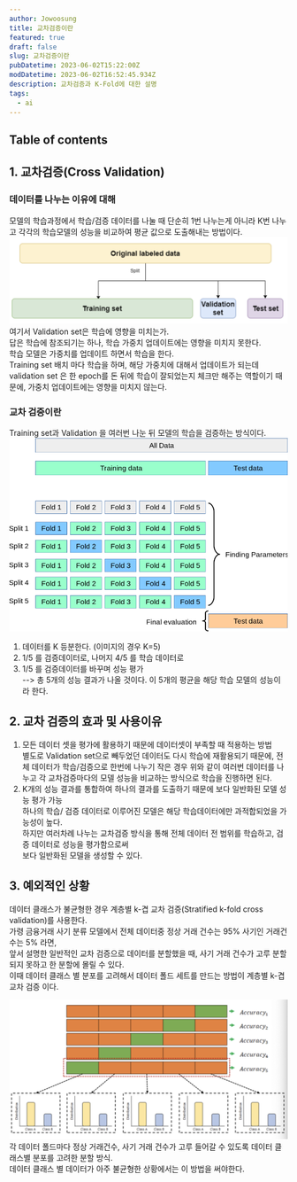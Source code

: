 ```yaml
---
author: Jowoosung
title: 교차검증이란
featured: true
draft: false
slug: 교차검증이란
pubDatetime: 2023-06-02T15:22:00Z
modDatetime: 2023-06-02T16:52:45.934Z
description: 교차검증과 K-Fold에 대한 설명
tags: 
  - ai
---  
```


## Table of contents

## 1. 교차검증(Cross Validation)  
### 데이터를 나누는 이유에 대해  
모델의 학습과정에서 학습/검증 데이터를 나눌 때 단순히 1번 나누는게 아니라 K번 나누고 각각의 학습모델의 성능을 비교하여 평균 값으로 도출해내는 방법이다.  
![DL_9](https://github.com/Oldentomato/PortFolio_Next/blob/main/postsimg/DL_9/image_1.png?raw=true)  
여기서 Validation set은 학습에 영향을 미치는가.  
답은 학습에 참조되기는 하나, 학습 가중치 업데이트에는 영향을 미치지 못한다.  
학습 모델은 가중치를 업데이트 하면서 학습을 한다.  
Training set 배치 마다 학습을 하며, 해당 가중치에 대해서 업데이트가 되는데  
validation set 은 한 epoch를 돈 뒤에 학습이 잘되었는지 체크만 해주는 역할이기 때문에, 가중치 업데이트에는 영향을 미치지 않는다.  
  
### 교차 검증이란  
Training set과 Validation 을 여러번 나눈 뒤 모델의 학습을 검증하는 방식이다.  
![DL_9](https://github.com/Oldentomato/PortFolio_Next/blob/main/postsimg/DL_9/image_2.png?raw=true)  
1. 데이터를 K 등분한다. (이미지의 경우 K=5)  
2. 1/5 를 검증데이터로, 나머지 4/5 를 학습 데이터로  
3. 1/5 를 검증데이터를 바꾸며 성능 평가  
--> 총 5개의 성능 결과가 나올 것이다. 이 5개의 평균을 해당 학습 모델의 성능이라 한다.  
  
## 2. 교차 검증의 효과 및 사용이유  
1. 모든 데이터 셋을 평가에 활용하기 때문에 데이터셋이 부족할 때 적용하는 방법  
    별도로 Validation set으로 빼두었던 데이터도 다시 학습에 재활용되기 때문에, 전체 데이터가 학습/검증으로 한번에 나누기 작은 경우 위와 같이 여러번 데이터를 나누고 각 교차검증마다의 모델 성능을 비교하는 방식으로 학습을 진행하면 된다.  
2. K개의 성능 결과를 통합하여 하나의 결과를 도출하기 때문에 보다 일반화된 모델 성능 평가 가능  
    하나의 학습/ 검증 데이터로 이루어진 모델은 해당 학습데이터에만 과적합되었을 가능성이 높다.  
    하지만 여러차례 나누는 교차검증 방식을 통해 전체 데이터 전 범위를 학습하고, 검증 데이터로 성능을 평가함으로써  
    보다 일반화된 모델을 생성할 수 있다.  

## 3. 예외적인 상황  
데이터 클래스가 불균형한 경우 계층별 k-겹 교차 검증(Stratified k-fold cross validation)를 사용한다.  
가령 금융거래 사기 분류 모델에서 전체 데이터중 정상 거래 건수는 95% 사기인 거래건수는 5% 라면,  
앞서 설명한 일반적인 교차 검증으로 데이터를 분할했을 때, 사기 거래 건수가 고루 분할 되지 못하고 한 분할에 몰릴 수 있다.  
이때 데이터 클래스 별 분포를 고려해서 데이터 폴드 세트를 만드는 방법이 계층별 k-겹 교차 검증 이다.  

![DL_9](https://github.com/Oldentomato/PortFolio_Next/blob/main/postsimg/DL_9/image_3.png?raw=true)  
각 데이터 폴드마다 정상 거래건수, 사기 거래 건수가 고루 들어갈 수 있도록 데이터 클래스별 분포를 고려한 분할 방식.  
데이터 클래스 별 데이터가 아주 불균형한 상황에서는 이 방법을 써야한다.  
